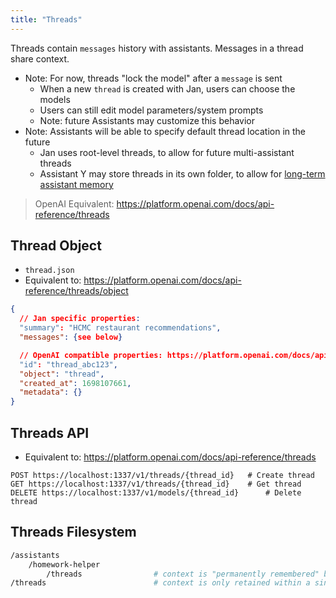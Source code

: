 ```yaml
---
title: "Threads"
---
```


Threads contain `messages` history with assistants. Messages in a thread share context.

- Note: For now, threads "lock the model" after a `message` is sent
  - When a new `thread` is created with Jan, users can choose the models
  - Users can still edit model parameters/system prompts
  - Note: future Assistants may customize this behavior
- Note: Assistants will be able to specify default thread location in the future
  - Jan uses root-level threads, to allow for future multi-assistant threads
  - Assistant Y may store threads in its own folder, to allow for [long-term assistant memory](https://github.com/janhq/jan/issues/344)

> OpenAI Equivalent: https://platform.openai.com/docs/api-reference/threads

## Thread Object

- `thread.json`
- Equivalent to: https://platform.openai.com/docs/api-reference/threads/object

```json
{
  // Jan specific properties:
  "summary": "HCMC restaurant recommendations",
  "messages": {see below}

  // OpenAI compatible properties: https://platform.openai.com/docs/api-reference/threads)
  "id": "thread_abc123",
  "object": "thread",
  "created_at": 1698107661,
  "metadata": {}
}
```

## Threads API

- Equivalent to: https://platform.openai.com/docs/api-reference/threads

```sh=
POST https://localhost:1337/v1/threads/{thread_id}   # Create thread
GET https://localhost:1337/v1/threads/{thread_id}    # Get thread
DELETE https://localhost:1337/v1/models/{thread_id}      # Delete thread
```

## Threads Filesystem

```sh
/assistants
    /homework-helper
        /threads                # context is "permanently remembered" by assistant in future conversations
/threads                        # context is only retained within a single thread
```
